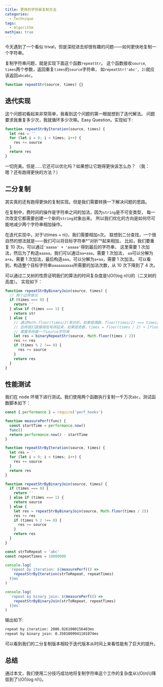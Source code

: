 ```yaml
---
title: 更快的字符串复制方法
categories:
  - Technique
tags:
  - Algorithm
mathjax: true
---
```


今天遇到了一个看似 trival，但是深挖进去却很有趣的问题——如何更快地复制一个字符串。

<!--more-->

复制字符串问题，就是实现下面这个函数`repeatStr`。
这个函数接收`source`, `times`两个参数，返回重复`times`的`source`字符串，
如`repeatStr('abc', 2)`就应该返回`abcabc`。

```javascript
function repeatStr(source, times) {}
```

## 迭代实现

这个问题初看起来非常简单，我看到这个问题的第一眼就想到了迭代解法。
问题要求我重复多少次，我就循环多少次嘛。Easy Question。实现如下:

```javascript
function repeatStrByIteration(source, times) {
  let res = ''
  for (let i = 0; i < times; i++) {
    res += source
  }
  return res
}
```

一切完美。但是......它还可以优化吗？如果想让它跑得更快该怎么办？
（我：嗯？还有跑得更快的方法？）

## 二分复制

其实真的还有跑得更快的复制实现。但是我们需要转换一下解决问题的思路。

在复制中，费时间的操作是字符串之间的加法，因为`string`是不可变类型，
每一次改变它都需要创建一个新的`string`对象出来。
所以我们优化的方向是如何尽可能地减少两个字符串相加操作。

在迭代实现中，对于\\(times = n\\)，我们需要相加`n`次。
联想到二分查找，一个很自然的想法就是——我们可以将目标字符串*“对折”*起来相加，
比如，我们要重复 10 次`a`，可以通过`'aaaaa' + 'aaaaa'`得到最后的字符串，
这里需要 1 次加法，然后为了构造`aaaaa`，我们可以通过`aa+aaa`，需要 1 次加法，
`aa`可以分解为`a+a`，需要 1 次加法，最后构造`aaa`，可以分解为`a+aa`，需要 1 次加法。
可以看到，构造整个目标字符串`aaaaaaaaaa`所需要的加法次数，从 10 次下降到了 4 次。

可以通过二叉树的性质证明我们的算法的时间复杂度是\\(O(\log n)\\)的（二叉树的高度）。
实现如下：

```javascript
function repeatStrByBinaryJoin(source, times) {
  // 两个边界情况
  if (times === 0) {
    return ''
  } else if (times === 1) {
    return str
  } else {
    // 通过Math.floor(times/2)来对折，如果是偶数，floor(times/2) === times/2
    // 这样我们直接用加号拼起来，如果是奇数，times = floor(times / 2) + [floor(times/2) + 1]
    // 需要多拼接一个source字符串
    let res = binaryRepeatStr(source, Math.floor(times / 2))
    res += res
    if (times % 2 !== 0) {
      res += source
    }
    return res
  }
}
```

## 性能测试

我们在 node 环境下进行测试。我们使用两个函数执行复制一千万次`abc`，测试函数脚本如下：

```javascript
const { performance } = require('perf_hooks')

function measurePerf(func) {
  const startTime = performance.now()
  func()
  return performance.now() - startTime
}

function repeatStrByIteration(source, times) {
  let res = ''
  for (let i = 0; i < times; i++) {
    res += source
  }
  return res
}

function repeatStrByBinaryJoin(source, times) {
  if (times === 0) {
    return ''
  } else if (times === 1) {
    return source
  } else {
    let res = repeatStrByBinaryJoin(source, Math.floor(times / 2))
    res += res
    if (times % 2 !== 0) {
      res += source
    }
    return res
  }
}

const strToRepeat = 'abc'
const repeatTimes = 10000000

console.log(
  `repeat by iteration: ${measurePerf(() =>
    repeatStrByIteration(strToRepeat, repeatTimes)
  )}ms`
)

console.log(
  `repeat by binary join: ${measurePerf(() =>
    repeatStrByBinaryJoin(strToRepeat, repeatTimes)
  )}ms`
)
```

输出如下:

```bash
repeat by iteration: 2006.9261000156403ms
repeat by binary join: 0.3501009941101074ms
```

可以看到我们的二分复制版本相较于迭代版本从时间上来看性能有了巨大的提升。

## 总结

通过本文，我们使用二分技巧成功地将复制字符串这个工作的复杂度从\\(O(n)\\)降低到了\\(O(\log n)\\)。
